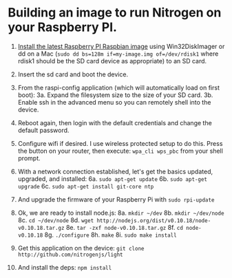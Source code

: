 # Building an image to run Nitrogen on your Raspberry PI.

1. [Install the latest Raspberry PI Raspbian image](http://www.raspberrypi.org/downloads) using Win32DiskImager or dd on a Mac (`sudo dd bs=128m if=my-image.img of=/dev/rdisk1` where rdisk1 should be the SD card device as appropriate) to an SD card.

2. Insert the sd card and boot the device.
3. From the raspi-config application (which will automatically load on first boot):
3a. Expand the filesystem size to the size of your SD card.
3b. Enable ssh in the advanced menu so you can remotely shell into the device.

4. Reboot again, then login with the default credentials and change the default password.
5. Configure wifi if desired.  I use wireless protected setup to do this.  Press the button on your router, then execute: `wpa_cli wps_pbc` from your shell prompt.

6. With a network connection established, let's get the basics updated, upgraded, and installed:
6a. `sudo apt-get update`
6b. `sudo apt-get upgrade`
6c. `sudo apt-get install git-core ntp`

7. And upgrade the firmware of your Raspberry Pi with `sudo rpi-update`

8. Ok, we are ready to install node.js:
8a. `mkdir ~/dev`
8b. `mkdir ~/dev/node`
8c. `cd ~/dev/node`
8d. `wget http://nodejs.org/dist/v0.10.18/node-v0.10.18.tar.gz`
8e. `tar -zxf node-v0.10.18.tar.gz`
8f. `cd node-v0.10.18`
8g. `./configure`
8h. `make`
8i. `sudo make install`

9. Get this application on the device: `git clone http://github.com/nitrogenjs/light`
10. And install the deps: `npm install` 